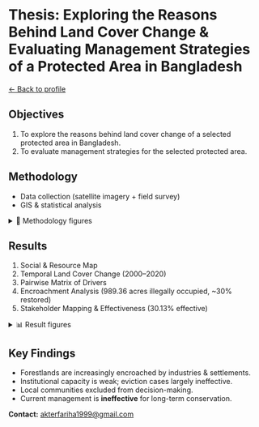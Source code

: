 # Thesis: Exploring the Reasons Behind Land Cover Change & Evaluating Management Strategies of a Protected Area in Bangladesh

[← Back to profile](../)

## Objectives
1. To explore the reasons behind land cover change of a selected protected area in Bangladesh. 
2. To evaluate management strategies for the selected protected area.

## Methodology
- Data collection (satellite imagery + field survey)  
- GIS & statistical analysis

<details>
  <summary>📸 Methodology figures</summary>
  <div align="center">
    <!-- Replace with your actual image paths -->
    <img src="../assets/thesis/method_1.jpg" width="49%" alt="Methodology figure 1">
    <img src="../assets/thesis/method_2.jpg" width="49%" alt="Methodology figure 2">
  </div>
</details>

## Results
1. Social & Resource Map  
2. Temporal Land Cover Change (2000–2020)  
3. Pairwise Matrix of Drivers  
4. Encroachment Analysis (989.36 acres illegally occupied, ~30% restored)  
5. Stakeholder Mapping & Effectiveness (30.13% effective)

<details>
  <summary>📊 Result figures</summary>
  <div align="center">
    <!-- Replace with your actual image paths -->
    <img src="../assets/thesis/result_1.jpg" width="49%" alt="Result figure 1">
    <img src="../assets/thesis/result_2.jpg" width="49%" alt="Result figure 2">
  </div>
</details>

## Key Findings
- Forestlands are increasingly encroached by industries & settlements.  
- Institutional capacity is weak; eviction cases largely ineffective.  
- Local communities excluded from decision-making.  
- Current management is **ineffective** for long-term conservation.

**Contact:** [akterfariha1999@gmail.com](mailto:akterfariha1999@gmail.com)
